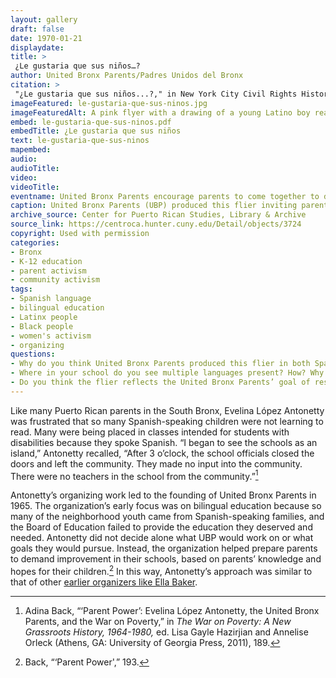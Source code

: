 ```yaml
---
layout: gallery
draft: false
date: 1970-01-21
displaydate: 
title: > 
 ¿Le gustaria que sus niños…?
author: United Bronx Parents/Padres Unidos del Bronx
citation: >
 "¿Le gustaria que sus niños...?," in New York City Civil Rights History, Accessed: [Month Day, Year], https://nyccivilrightshistory.org/site-preview/topics/black-latina-women/united-bronx-parents/le-gustaria-que-sus-ninos.
imageFeatured: le-gustaria-que-sus-ninos.jpg
imageFeaturedAlt: A pink flyer with a drawing of a young Latino boy reading a book. Spanish text is in blue lettering.
embed: le-gustaria-que-sus-ninos.pdf
embedTitle: ¿Le gustaria que sus niños
text: le-gustaria-que-sus-ninos
mapembed: 
audio: 
audioTitle: 
video: 
videoTitle: 
eventname: United Bronx Parents encourage parents to come together to discuss bilingual education.
caption: United Bronx Parents (UBP) produced this flier inviting parents to discuss bilingual classes in 1970. The flier was printed in both a Spanish and an English version.  
archive_source: Center for Puerto Rican Studies, Library & Archive
source_link: https://centroca.hunter.cuny.edu/Detail/objects/3724
copyright: Used with permission
categories: 
- Bronx
- K-12 education
- parent activism
- community activism
tags: 
- Spanish language
- bilingual education
- Latinx people
- Black people
- women's activism 
- organizing 
questions:
- Why do you think United Bronx Parents produced this flier in both Spanish and English?
- Where in your school do you see multiple languages present? How? Why is this important? 
- Do you think the flier reflects the United Bronx Parents’ goal of respecting parents’ knowledge and experience?
--- 
```


Like many Puerto Rican parents in the South Bronx, Evelina López Antonetty was frustrated that so many Spanish-speaking children were not learning to read. Many were being placed in classes intended for students with disabilities because they spoke Spanish. “I began to see the schools as an island,” Antonetty recalled, “After 3 o’clock, the school officials closed the doors and left the community. They made no input into the community. There were no teachers in the school from the community.”[^1]

Antonetty’s organizing work led to the founding of United Bronx Parents in 1965. The organization’s early focus was on bilingual education because so many of the neighborhood youth came from Spanish-speaking families, and the Board of Education failed to provide the education they deserved and needed. Antonetty did not decide alone what UBP would work on or what goals they would pursue. Instead, the organization helped prepare parents to demand improvement in their schools, based on parents’ knowledge and hopes for their children.[^2] In this way, Antonetty’s approach was similar to that of other [earlier organizers like Ella Baker](https://nyccivilrightshistory.org/site-preview/topics/boycotting-ny-schools/youth-organizing/check-your-school-questionnaire).

[^1]: Adina Back, “‘Parent Power’: Evelina López Antonetty, the United Bronx Parents, and the War on Poverty,” in *The War on Poverty: A New Grassroots History, 1964-1980,* ed. Lisa Gayle Hazirjian and Annelise Orleck (Athens, GA: University of Georgia Press, 2011), 189.

[^2]: Back, “‘Parent Power',” 193.
